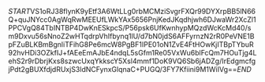 $START$VS1oRJ38flynK9yEtf3A6WtLLg0rbMCMziSvgrFXQr99DYXrpBB5lN66Q+quJNYcc0AgWqRwMEEUfLWkYAx5656PnjKedJKqdhjwh6DJwaWr2XcZl1PPCVgQ84TbINTBP4DwKnESkpcS/P56psk6UfKwnhypMQzdWcKcMd40/sm9Dxvu56sNnoZ2wHTqdrpVhIfbynq1lU/d7bN0jdS6AFFyrnzN2rR0PeVNE1BpFZuBLKBmBgnliTFihG8Pe6mcW8PgBF1IPE01oN1ZvE4FtHOwKjITBpTYbuR92hvHDi3OZkfIJ+fAEeEmAJbE4ndqL5sGfm1Re05VxWu6blFcQm7HOuTjg4LehS2r9rDbrjKxs8szwcUxqYkkscY5Xsl4mmf1DoK9VQ6Sb6jADZg/IrEdgmcfgjPdt2gBUXfdjdRUxjS3ldNCFynxGlqnaC+PUGQ/3FY7Kfiini9M1WiIVg==$END$